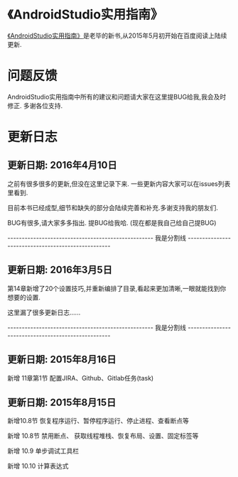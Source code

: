 
# 《AndroidStudio实用指南》

[《AndroidStudio实用指南》](http://yuedu.baidu.com/ebook/31beb61a9b6648d7c1c746e8)是老毕的新书,从2015年5月初开始在百度阅读上陆续更新.

# 问题反馈

AndroidStudio实用指南中所有的建议和问题请大家在这里提BUG给我,我会及时修正. 多谢各位支持.


# 更新日志

## 更新日期: 2016年4月10日

之前有很多很多的更新,但没在这里记录下来. 一些更新内容大家可以在issues列表里看到.

目前本书已经成型,细节和缺失的部分会陆续完善和补充.多谢支持我的朋友们.

BUG有很多,请大家多多指出. 提BUG给我哈. (现在都是我自己给自己提BUG)

--------------------------------------------------- 我是分割线 --------------------------------------------------- 

## 更新日期: 2016年3月5日

第14章新增了20个设置技巧,并重新编排了目录,看起来更加清晰,一眼就能找到你想要的设置.

这里漏了很多更新日志......

--------------------------------------------------- 我是分割线 --------------------------------------------------- 

## 更新日期: 2015年8月16日

新增 11章第1节 配置JIRA、Github、Gitlab任务(task)

## 更新日期: 2015年8月15日

新增10.8节 恢复程序运行、暂停程序运行、停止进程、查看断点等

新增 10.8节 禁用断点、 获取线程堆栈、恢复布局、设置、固定标签等

新增 10.9 单步调试工具栏

新增 10.10 计算表达式
